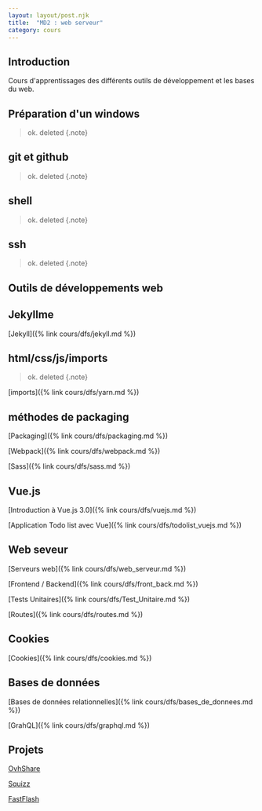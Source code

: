 ```yaml
---
layout: layout/post.njk 
title:  "MD2 : web serveur"
category: cours
---
```


## Introduction

Cours d'apprentissages des différents outils de développement et les bases du web.

## Préparation d'un windows

> ok. deleted
{.note}

## git et github

> ok. deleted
{.note}


## shell

> ok. deleted
{.note}

## ssh

> ok. deleted
{.note}

## **Outils de développements web**

## Jekyllme

  [Jekyll]({% link cours/dfs/jekyll.md %})

## html/css/js/imports

> ok. deleted
{.note}


  [imports]({% link cours/dfs/yarn.md %})

## méthodes de packaging

  [Packaging]({% link cours/dfs/packaging.md %})

  [Webpack]({% link cours/dfs/webpack.md %})

  [Sass]({% link cours/dfs/sass.md %})

## Vue.js

  [Introduction à Vue.js 3.0]({% link cours/dfs/vuejs.md %})

  [Application Todo list avec Vue]({% link cours/dfs/todolist_vuejs.md %})

## Web seveur

  [Serveurs web]({% link cours/dfs/web_serveur.md %})
  
  [Frontend / Backend]({% link cours/dfs/front_back.md %})
  
  [Tests Unitaires]({% link cours/dfs/Test_Unitaire.md %})
    
  [Routes]({% link cours/dfs/routes.md %})
  
## Cookies

  [Cookies]({% link cours/dfs/cookies.md %})

## Bases de données

  [Bases de données relationnelles]({% link cours/dfs/bases_de_donnees.md %})

  [GrahQL]({% link cours/dfs/graphql.md %})

## Projets

  [OvhShare](https://github.com/BaptisteMahe/my-drive)
  
  
  [Squizz](https://github.com/LeoLaurent/projet-dfs-quizz-vue2)

  [FastFlash](https://github.com/fanismichalakis/fastflash)
